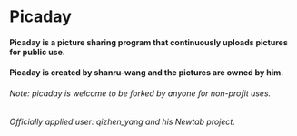 # Picaday
#### Picaday is a picture sharing program that continuously uploads pictures for public use.
#### Picaday is created by shanru-wang and the pictures are owned by him.
###### Note: picaday is welcome to be forked by anyone for non-profit uses.
###### Officially applied user: qizhen_yang and his Newtab project.
